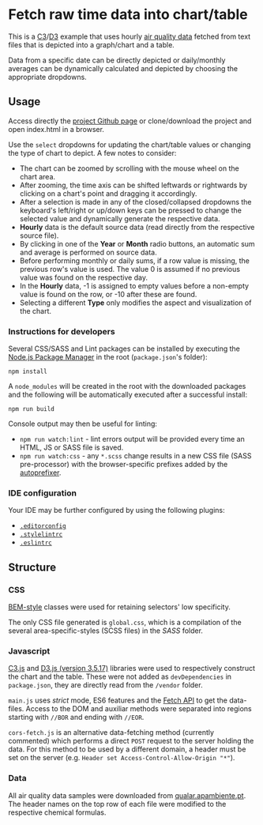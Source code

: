 # Fetch raw time data into chart/table

This is a [C3][1]/[D3][2] example that uses hourly [air quality data][3] fetched from text files that is depicted into a graph/chart and a table.

Data from a specific date can be directly depicted or daily/monthly averages can be dynamically calculated and depicted by choosing the appropriate dropdowns.

## Usage

Access directly the [project Github page](//armfoot.github.io/file_charter) or clone/download the project and open index.html in a browser.

Use the `select` dropdowns for updating the chart/table values or changing the type of chart to depict. A few notes to consider:

* The chart can be zoomed by scrolling with the mouse wheel on the chart area.
* After zooming, the time axis can be shifted leftwards or rightwards by clicking on a chart's point and dragging it accordingly.
* After a selection is made in any of the closed/collapsed dropdowns the keyboard's left/right or up/down keys can be pressed to change the selected value and dynamically generate the respective data.
* **Hourly** data is the default source data (read directly from the respective source file).
* By clicking in one of the **Year** or **Month** radio buttons, an automatic sum and average is performed on source data.
* Before performing monthly or daily sums, if a row value is missing, the previous row's value is used. The value 0 is assumed if no previous value was found on the respective day.
* In the **Hourly** data, -1 is assigned to empty values before a non-empty value is found on the row, or -10 after these are found.
* Selecting a different **Type** only modifies the aspect and visualization of the chart.


### Instructions for developers

Several CSS/SASS and Lint packages can be installed by executing the [Node.js Package Manager](https://www.npmjs.com/get-npm) in the root (`package.json`'s folder):

    npm install

A `node_modules` will be created in the root with the downloaded packages and the following will be automatically executed after a successful install:

    npm run build

Console output may then be useful for linting:

- `npm run watch:lint` - lint errors output will be provided every time an HTML, JS or SASS file is saved.
- `npm run watch:css` - any `*.scss` change results in a new CSS file (SASS pre-processor) with the browser-specific prefixes added by the [autoprefixer](https://github.com/postcss/autoprefixer).

### IDE configuration

Your IDE may be further configured by using the following plugins:
- [`.editorconfig`](http://editorconfig.org/#download)
- [`.stylelintrc`](https://github.com/stylelint/stylelint/blob/master/docs/user-guide/complementary-tools.md#editor-plugins)
- [`.eslintrc`](http://eslint.org/docs/user-guide/integrations#editors)

## Structure

### CSS

[BEM-style](https://medium.com/@dte/understanding-css-selector-specificity-a02238a02a59) classes were used for retaining selectors' low specificity.

The only CSS file generated is `global.css`, which is a compilation of the several area-specific-styles (SCSS files) in the *SASS* folder.

### Javascript

[C3.js][1] and [D3.js (version 3.5.17)][2] libraries were used to respectively construct the chart and the table. These were not added as `devDependencies` in `package.json`, they are directly read from the `/vendor` folder.

`main.js` uses *strict* mode, ES6 features and the [Fetch API](https://developer.mozilla.org/en-US/docs/Web/API/Fetch_API) to get the data-files.
Access to the DOM and auxiliar methods were separated into regions starting with `//BOR` and ending with `//EOR`.

`cors-fetch.js` is an alternative data-fetching method (currently commented) which performs a direct `POST` request to the server holding the data. For this method to be used by a different domain, a header must be set on the server (e.g. `Header set Access-Control-Allow-Origin "*"`).

### Data

All air quality data samples were downloaded from [qualar.apambiente.pt][3]. The header names on the top row of each file were modified to the respective chemical formulas.

[1]: //c3js.org
[2]: https://d3js.org/
[3]: //qualar.apambiente.pt
